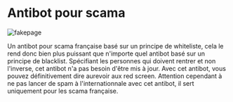 # Antibot pour scama
![fakepage](https://imgs.search.brave.com/iCzW4dZ5QWK0gaoMmHSDslAvx94mUIo3EOKDuQjRRM0/rs:fit:1200:685:1/g:ce/aHR0cHM6Ly90ZmVy/ZGluYW5kLm5ldC9j/b250ZW50L2ltYWdl/cy9zaXplL3cyMDAw/LzIwMjAvMTEvc3Rv/Y2t2YXVsdF9jaGF0/Ym90X3Zfa3BnelAu/anBn)


Un antibot pour scama française basé sur un principe de whiteliste, cela le rend donc bien plus puissant que n'importe quel antibot basé sur un principe de blacklist. Spécifiant les personnes qui doivent rentrer et non l'inverse, cet antibot n'a pas besoin d'être mis à jour. Avec cet antibot, vous pouvez définitivement dire aurevoir aux red screen. Attention cependant à ne pas lancer de spam à l'internationnale avec cet antibot, il sert uniquement pour les scama française.
